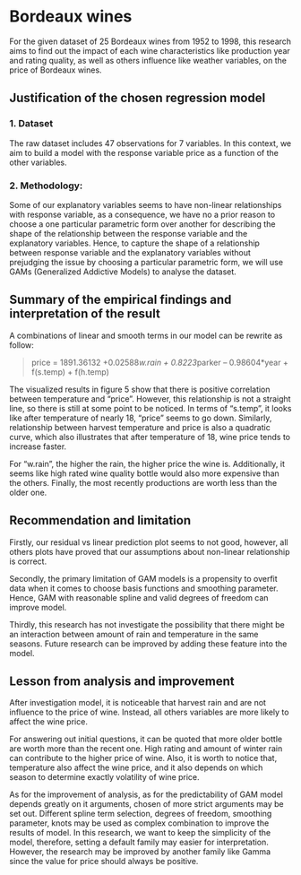 # Bordeaux wines
For the given dataset of 25 Bordeaux wines from 1952 to 1998, this research aims to find out the impact of each wine characteristics like production year and rating quality, as well as others influence like weather variables, on the price of Bordeaux wines.
## Justification of the chosen regression model
### 1.	Dataset
The raw dataset includes 47 observations for 7 variables. In this context, we aim to build a model with the response variable price as a function of the other variables.

### 2.	Methodology:

Some of our explanatory variables seems to have non-linear relationships with response variable, as a consequence, we have no a prior reason to choose a one particular parametric form over another for describing the shape of the relationship between the response variable and the explanatory variables. Hence, to capture the shape of a relationship between response variable and the explanatory variables without prejudging the issue by choosing a particular parametric form, we will use GAMs (Generalized Addictive Models) to analyse the dataset.

## Summary of the empirical findings and interpretation of the result

A combinations of linear and smooth terms in our model can be rewrite as follow:

> price = 1891.36132 +0.02588*w.rain + 0.8223*parker – 0.98604*year + f(s.temp) + f(h.temp)

The visualized results in figure 5 show that there is positive correlation between temperature and “price”. However, this relationship is not a straight line, so there is still at some point to be noticed. In terms of “s.temp”, it looks like after temperature of nearly 18, “price” seems to go down. Similarly, relationship between harvest temperature and price is also a quadratic curve, which also illustrates that after temperature of 18, wine price tends to increase faster. 

For “w.rain”, the higher the rain, the higher price the wine is.  Additionally, it seems like high rated wine quality bottle would also more expensive than the others. Finally, the most recently productions are worth less than the older one.

## Recommendation and limitation 
Firstly, our residual vs linear prediction plot seems to not good, however, all others plots have proved that our assumptions about non-linear relationship is correct. 

Secondly, the primary limitation of GAM models is a propensity to overfit data when it comes to choose basis functions and smoothing parameter. Hence, GAM with reasonable spline and valid degrees of freedom can improve model.

Thirdly, this research has not investigate the possibility that there might be an interaction between amount of rain and temperature in the same seasons. Future research can be improved by adding these feature into the model.

## Lesson from analysis and improvement
After investigation model, it is noticeable that harvest rain and are not influence to the price of wine. Instead, all others variables are more likely to affect the wine price. 

For answering out initial questions, it can be quoted that more older bottle are worth more than the recent one. High rating and amount of winter rain can contribute to the higher price of wine. Also, it is worth to notice that, temperature also affect the wine price, and it also depends on which season to determine exactly volatility of wine price.

As for the improvement of analysis, as for the predictability of GAM model depends greatly on it arguments, chosen of more strict arguments may be set out. Different spline term selection, degrees of freedom, smoothing parameter, knots may be used as complex combination to improve the results of model. In this research, we want to keep the simplicity of the model, therefore, setting a default family may easier for interpretation. However, the research may be improved by another family like Gamma since the value for price should always be positive.










